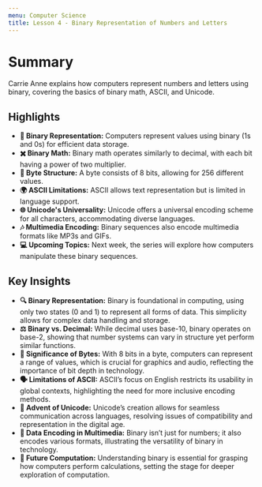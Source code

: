 ```yaml
---
menu: Computer Science
title: Lesson 4 - Binary Representation of Numbers and Letters
---
```


# Summary

Carrie Anne explains how computers represent numbers and letters using binary, covering the basics of binary math, ASCII, and Unicode.

## Highlights

- **🔢 Binary Representation:** Computers represent values using binary (1s and 0s) for efficient data storage.
- **✖️ Binary Math:** Binary math operates similarly to decimal, with each bit having a power of two multiplier.
- **💾 Byte Structure:** A byte consists of 8 bits, allowing for 256 different values.
- **🌍 ASCII Limitations:** ASCII allows text representation but is limited in language support.
- **🌐 Unicode's Universality:** Unicode offers a universal encoding scheme for all characters, accommodating diverse languages.
- **🎶 Multimedia Encoding:** Binary sequences also encode multimedia formats like MP3s and GIFs.
- **💻 Upcoming Topics:** Next week, the series will explore how computers manipulate these binary sequences.

## Key Insights

- **🔍 Binary Representation:** Binary is foundational in computing, using only two states (0 and 1) to represent all forms of data. This simplicity allows for complex data handling and storage.
- **⚖️ Binary vs. Decimal:** While decimal uses base-10, binary operates on base-2, showing that number systems can vary in structure yet perform similar functions.
- **🧩 Significance of Bytes:** With 8 bits in a byte, computers can represent a range of values, which is crucial for graphics and audio, reflecting the importance of bit depth in technology.
- **🗣️ Limitations of ASCII:** ASCII’s focus on English restricts its usability in global contexts, highlighting the need for more inclusive encoding methods.
- **📜 Advent of Unicode:** Unicode’s creation allows for seamless communication across languages, resolving issues of compatibility and representation in the digital age.
- **🎨 Data Encoding in Multimedia:** Binary isn’t just for numbers; it also encodes various formats, illustrating the versatility of binary in technology.
- **🔄 Future Computation:** Understanding binary is essential for grasping how computers perform calculations, setting the stage for deeper exploration of computation.

